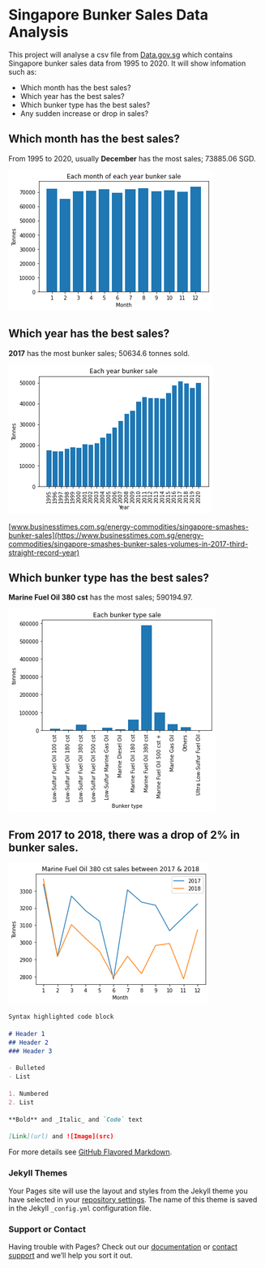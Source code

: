 # Singapore Bunker Sales Data Analysis

This project will analyse a csv file from [Data.gov.sg](https://data.gov.sg/) which contains Singapore bunker sales data from 1995 to 2020. It will show infomation such as:
* Which month has the best sales?
* Which year has the best sales?
* Which bunker type has the best sales?
* Any sudden increase or drop in sales? 

## Which month has the best sales?

From 1995 to 2020, usually **December** has the most sales; 73885.06 SGD.

![title](images/Each%20month%20of%20each%20year%20bunker%20sale.png)


## Which year has the best sales?

**2017** has the most bunker sales; 50634.6 tonnes sold.

![title](images/Each%20year%20bunker%20sale.png)

[www.businesstimes.com.sg/energy-commodities/singapore-smashes-bunker-sales](https://www.businesstimes.com.sg/energy-commodities/singapore-smashes-bunker-sales-volumes-in-2017-third-straight-record-year)



## Which bunker type has the best sales?

**Marine Fuel Oil 380 cst** has the most sales; 590194.97.

![title](images/Each%20bunker%20type%20sale.png)


## From 2017 to 2018, there was a drop of 2% in bunker sales.

![title](images/Marine%20Fuel%20Oil%20380cst%20sale%202017%262018.png)


```markdown
Syntax highlighted code block

# Header 1
## Header 2
### Header 3

- Bulleted
- List

1. Numbered
2. List

**Bold** and _Italic_ and `Code` text

[Link](url) and ![Image](src)
```

For more details see [GitHub Flavored Markdown](https://guides.github.com/features/mastering-markdown/).

### Jekyll Themes

Your Pages site will use the layout and styles from the Jekyll theme you have selected in your [repository settings](https://github.com/treesturn/Triston_Chan_Portfolio/settings). The name of this theme is saved in the Jekyll `_config.yml` configuration file.

### Support or Contact

Having trouble with Pages? Check out our [documentation](https://docs.github.com/categories/github-pages-basics/) or [contact support](https://support.github.com/contact) and we’ll help you sort it out.
